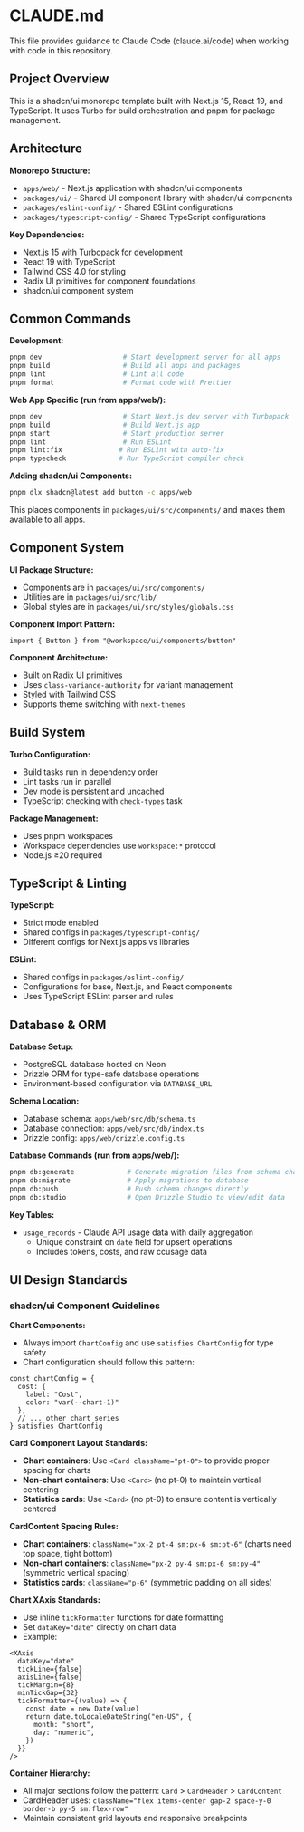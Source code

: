 # CLAUDE.md

This file provides guidance to Claude Code (claude.ai/code) when working with code in this repository.

## Project Overview

This is a shadcn/ui monorepo template built with Next.js 15, React 19, and TypeScript. It uses Turbo for build orchestration and pnpm for package management.

## Architecture

**Monorepo Structure:**
- `apps/web/` - Next.js application with shadcn/ui components
- `packages/ui/` - Shared UI component library with shadcn/ui components
- `packages/eslint-config/` - Shared ESLint configurations
- `packages/typescript-config/` - Shared TypeScript configurations

**Key Dependencies:**
- Next.js 15 with Turbopack for development
- React 19 with TypeScript
- Tailwind CSS 4.0 for styling
- Radix UI primitives for component foundations
- shadcn/ui component system

## Common Commands

**Development:**
```bash
pnpm dev                    # Start development server for all apps
pnpm build                  # Build all apps and packages
pnpm lint                   # Lint all code
pnpm format                 # Format code with Prettier
```

**Web App Specific (run from apps/web/):**
```bash
pnpm dev                    # Start Next.js dev server with Turbopack
pnpm build                  # Build Next.js app
pnpm start                  # Start production server
pnpm lint                   # Run ESLint
pnpm lint:fix              # Run ESLint with auto-fix
pnpm typecheck             # Run TypeScript compiler check
```

**Adding shadcn/ui Components:**
```bash
pnpm dlx shadcn@latest add button -c apps/web
```
This places components in `packages/ui/src/components/` and makes them available to all apps.

## Component System

**UI Package Structure:**
- Components are in `packages/ui/src/components/`
- Utilities are in `packages/ui/src/lib/`
- Global styles are in `packages/ui/src/styles/globals.css`

**Component Import Pattern:**
```tsx
import { Button } from "@workspace/ui/components/button"
```

**Component Architecture:**
- Built on Radix UI primitives
- Uses `class-variance-authority` for variant management
- Styled with Tailwind CSS
- Supports theme switching with `next-themes`

## Build System

**Turbo Configuration:**
- Build tasks run in dependency order
- Lint tasks run in parallel
- Dev mode is persistent and uncached
- TypeScript checking with `check-types` task

**Package Management:**
- Uses pnpm workspaces
- Workspace dependencies use `workspace:*` protocol
- Node.js ≥20 required

## TypeScript & Linting

**TypeScript:**
- Strict mode enabled
- Shared configs in `packages/typescript-config/`
- Different configs for Next.js apps vs libraries

**ESLint:**
- Shared configs in `packages/eslint-config/`
- Configurations for base, Next.js, and React components
- Uses TypeScript ESLint parser and rules

## Database & ORM

**Database Setup:**
- PostgreSQL database hosted on Neon
- Drizzle ORM for type-safe database operations
- Environment-based configuration via `DATABASE_URL`

**Schema Location:**
- Database schema: `apps/web/src/db/schema.ts`
- Database connection: `apps/web/src/db/index.ts`
- Drizzle config: `apps/web/drizzle.config.ts`

**Database Commands (run from apps/web/):**
```bash
pnpm db:generate             # Generate migration files from schema changes
pnpm db:migrate              # Apply migrations to database
pnpm db:push                 # Push schema changes directly
pnpm db:studio               # Open Drizzle Studio to view/edit data
```

**Key Tables:**
- `usage_records` - Claude API usage data with daily aggregation
  - Unique constraint on `date` field for upsert operations
  - Includes tokens, costs, and raw ccusage data

## UI Design Standards

### shadcn/ui Component Guidelines

**Chart Components:**
- Always import `ChartConfig` and use `satisfies ChartConfig` for type safety
- Chart configuration should follow this pattern:
```tsx
const chartConfig = {
  cost: {
    label: "Cost",
    color: "var(--chart-1)"
  },
  // ... other chart series
} satisfies ChartConfig
```

**Card Component Layout Standards:**
- **Chart containers**: Use `<Card className="pt-0">` to provide proper spacing for charts
- **Non-chart containers**: Use `<Card>` (no pt-0) to maintain vertical centering
- **Statistics cards**: Use `<Card>` (no pt-0) to ensure content is vertically centered

**CardContent Spacing Rules:**
- **Chart containers**: `className="px-2 pt-4 sm:px-6 sm:pt-6"` (charts need top space, tight bottom)
- **Non-chart containers**: `className="px-2 py-4 sm:px-6 sm:py-4"` (symmetric vertical spacing)
- **Statistics cards**: `className="p-6"` (symmetric padding on all sides)

**Chart XAxis Standards:**
- Use inline `tickFormatter` functions for date formatting
- Set `dataKey="date"` directly on chart data
- Example:
```tsx
<XAxis
  dataKey="date"
  tickLine={false}
  axisLine={false}
  tickMargin={8}
  minTickGap={32}
  tickFormatter={(value) => {
    const date = new Date(value)
    return date.toLocaleDateString("en-US", {
      month: "short",
      day: "numeric",
    })
  }}
/>
```

**Container Hierarchy:**
- All major sections follow the pattern: `Card` > `CardHeader` > `CardContent`
- CardHeader uses: `className="flex items-center gap-2 space-y-0 border-b py-5 sm:flex-row"`
- Maintain consistent grid layouts and responsive breakpoints